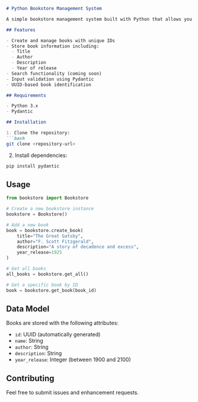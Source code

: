 
```markdown:README.md
# Python Bookstore Management System

A simple bookstore management system built with Python that allows you to manage and search through a collection of books.

## Features

- Create and manage books with unique IDs
- Store book information including:
  - Title
  - Author
  - Description
  - Year of release
- Search functionality (coming soon)
- Input validation using Pydantic
- UUID-based book identification

## Requirements

- Python 3.x
- Pydantic

## Installation

1. Clone the repository:
```bash
git clone <repository-url>
```

2. Install dependencies:
```bash
pip install pydantic
```

## Usage

```python
from bookstore import Bookstore

# Create a new bookstore instance
bookstore = Bookstore()

# Add a new book
book = bookstore.create_book(
    title="The Great Gatsby",
    author="F. Scott Fitzgerald",
    description="A story of decadence and excess",
    year_release=1925
)

# Get all books
all_books = bookstore.get_all()

# Get a specific book by ID
book = bookstore.get_book(book_id)
```

## Data Model

Books are stored with the following attributes:
- `id`: UUID (automatically generated)
- `name`: String
- `author`: String
- `description`: String
- `year_release`: Integer (between 1900 and 2100)

## Contributing

Feel free to submit issues and enhancement requests.

